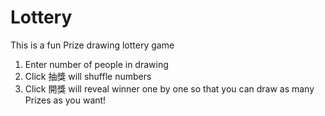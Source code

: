# Lottery

This is a fun Prize drawing lottery game

1. Enter number of people in drawing
2. Click 抽獎 will shuffle numbers
3. Click 開獎 will reveal winner one by one so that you can draw as many Prizes as you want!
